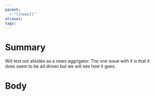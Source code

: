 ```yaml
---
parent:
  - "[[news]]"
aliases: 
tags:
---
```

# Summary 
Will test out allsides as a news aggrigator. The one issue with it is that it does seem to be ad driven but we will see how it goes.
# Body

